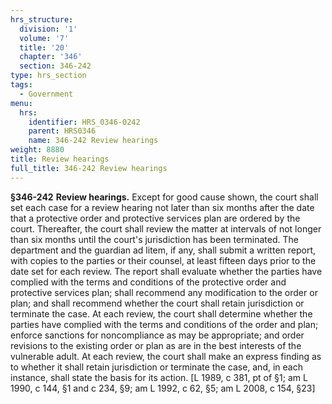 ```yaml
---
hrs_structure:
  division: '1'
  volume: '7'
  title: '20'
  chapter: '346'
  section: 346-242
type: hrs_section
tags:
  - Government
menu:
  hrs:
    identifier: HRS_0346-0242
    parent: HRS0346
    name: 346-242 Review hearings
weight: 8880
title: Review hearings
full_title: 346-242 Review hearings
---
```

**§346-242** **Review hearings.** Except for good cause shown, the court shall set each case for a review hearing not later than six months after the date that a protective order and protective services plan are ordered by the court. Thereafter, the court shall review the matter at intervals of not longer than six months until the court's jurisdiction has been terminated. The department and the guardian ad litem, if any, shall submit a written report, with copies to the parties or their counsel, at least fifteen days prior to the date set for each review. The report shall evaluate whether the parties have complied with the terms and conditions of the protective order and protective services plan; shall recommend any modification to the order or plan; and shall recommend whether the court shall retain jurisdiction or terminate the case. At each review, the court shall determine whether the parties have complied with the terms and conditions of the order and plan; enforce sanctions for noncompliance as may be appropriate; and order revisions to the existing order or plan as are in the best interests of the vulnerable adult. At each review, the court shall make an express finding as to whether it shall retain jurisdiction or terminate the case, and, in each instance, shall state the basis for its action. [L 1989, c 381, pt of §1; am L 1990, c 144, §1 and c 234, §9; am L 1992, c 62, §5; am L 2008, c 154, §23]